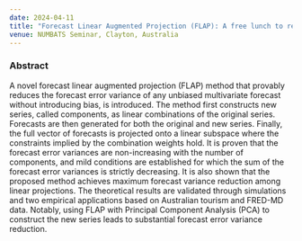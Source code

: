 ```yaml
---
date: 2024-04-11
title: "Forecast Linear Augmented Projection (FLAP): A free lunch to reduce forecast error variance"
venue: NUMBATS Seminar, Clayton, Australia
---
```


### Abstract

A novel forecast linear augmented projection (FLAP) method that provably reduces the forecast error variance of any unbiased multivariate forecast without introducing bias, is introduced. The method first constructs new series, called components, as linear combinations of the original series. Forecasts are then generated for both the original and new series. Finally, the full vector of forecasts is projected onto a linear subspace where the constraints implied by the combination weights hold. It is proven that the forecast error variances are non-increasing with the number of components, and mild conditions are established for which the sum of the forecast error variances is strictly decreasing. It is also shown that the proposed method achieves maximum forecast variance reduction among linear projections. The theoretical results are validated through simulations and two empirical applications based on Australian tourism and FRED-MD data. Notably, using FLAP with Principal Component Analysis (PCA) to construct the new series leads to substantial forecast error variance reduction.
